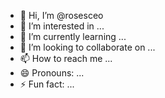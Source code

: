 - 👋 Hi, I’m @rosesceo
- 👀 I’m interested in ...
- 🌱 I’m currently learning ...
- 💞️ I’m looking to collaborate on ...
- 📫 How to reach me ...
- 😄 Pronouns: ...
- ⚡ Fun fact: ...

<!---
rosesceo/rosesceo is a ✨ special ✨ repository because its `README.md` (this file) appears on your GitHub profile.
You can click the Preview link to take a look at your changes.
--->
